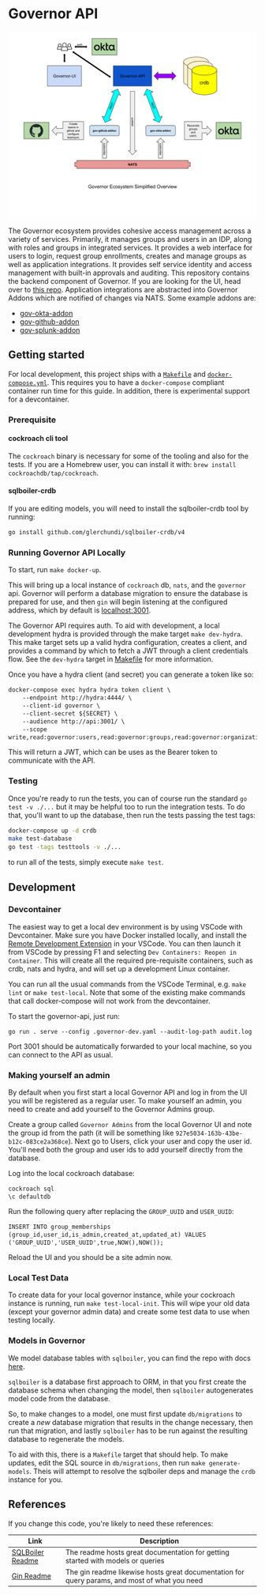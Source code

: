 # Governor API

![governor diagram](./governor.svg)

The Governor ecosystem provides cohesive access management across a variety of services.  Primarily, it manages groups and users in an IDP, along with roles and groups in integrated services.  It provides a web interface for users to login, request group enrollments, creates and manage groups as well as application integrations. It provides self service identity and access management with built-in approvals and auditing.  This repository contains the backend component of Governor.  If you are looking for the UI, head over to [this repo](https://github.com/metal-toolbox/governor-ui).  Application integrations are abstracted into Governor Addons which are notified of changes via NATS.  Some example addons are:

* [gov-okta-addon](https://github.com/metal-toolbox/gov-okta-addon)
* [gov-github-addon](https://github.com/metal-toolbox/gov-github-addon)
* [gov-splunk-addon](https://github.com/metal-toolbox/gov-splunk-addon)

## Getting started

For local development, this project ships with a [`Makefile`](./Makefile) and [`docker-compose.yml`](./docker-compose.yml). This requires you to have a `docker-compose` compliant container run time for this guide.  In addition, there is experimental support for a devcontainer.

### Prerequisite

#### cockroach cli tool

The `cockroach` binary is necessary for some of the tooling and also for the tests. If you are a Homebrew user, you can install it with: `brew install cockroachdb/tap/cockroach`.

#### sqlboiler-crdb

If you are editing models, you will need to install the sqlboiler-crdb tool by running:

```sh
go install github.com/glerchundi/sqlboiler-crdb/v4
```

### Running Governor API Locally

To start, run `make docker-up`.

This will bring up a local instance of `cockroach` db, `nats`, and the `governor` api.  Governor will perform a database migration to ensure the database is prepared for use, and then `gin` will begin listening at the configured address, which by default is [localhost:3001](http://localhost:3001).

The Governor API requires auth. To aid with development, a local development hydra is provided through the make target `make dev-hydra`. This make target sets up a valid hydra configuration, creates a client, and provides a command by which to fetch a JWT through a client credentials flow. See the `dev-hydra` target in [Makefile](Makefile) for more information.

Once you have a hydra client (and secret) you can generate a token like so:

```
docker-compose exec hydra hydra token client \
    --endpoint http://hydra:4444/ \
    --client-id governor \
    --client-secret ${SECRET} \
    --audience http://api:3001/ \
    --scope write,read:governor:users,read:governor:groups,read:governor:organizations,read:governor:applications
```

This will return a JWT, which can be uses as the Bearer token to communicate with the API.

### Testing

Once you're ready to run the tests, you can of course run the standard `go test -v ./...` but it may be helpful too to run the integration tests. To do that, you'll want to up the database, then run the tests passing the test tags:

```sh
docker-compose up -d crdb
make test-database
go test -tags testtools -v ./...
```

to run all of the tests, simply execute `make test`.

## Development

### Devcontainer

The easiest way to get a local dev environment is by using VSCode with Devcontainer. Make sure you have Docker installed locally, and install the [Remote Development Extension](https://marketplace.visualstudio.com/items?itemName=ms-vscode-remote.vscode-remote-extensionpack) in your VSCode. You can then launch it from VSCode by pressing F1 and selecting `Dev Containers: Reopen in Container`. This will create all the required pre-requisite containers, such as crdb, nats and hydra, and will set up a development Linux container.

You can run all the usual commands from the VSCode Terminal, e.g. `make lint` or `make test-local`. Note that some of the existing make commands that call docker-compose will not work from the devcontainer.

To start the governor-api, just run:
```
go run . serve --config .governor-dev.yaml --audit-log-path audit.log
```

Port 3001 should be automatically forwarded to your local machine, so you can connect to the API as usual.

### Making yourself an admin

By default when you first start a local Governor API and log in from the UI you will be registered as a regular user. To make yourself an admin, you need to create and add yourself to the Governor Admins group.

Create a group called `Governor Admins` from the local Governor UI and note the group id from the path (it will be something like `927e5034-163b-43be-b12c-083ce2a368ce`).
Next go to Users, click your user and copy the user id. You'll need both the group and user ids to add yourself directly from the database.

Log into the local cockroach database:
```
cockroach sql
\c defaultdb
```

Run the following query after replacing the `GROUP_UUID` and `USER_UUID`:
```
INSERT INTO group_memberships (group_id,user_id,is_admin,created_at,updated_at) VALUES ('GROUP_UUID','USER_UUID',true,NOW(),NOW());
```

Reload the UI and you should be a site admin now.

### Local Test Data

To create data for your local governor instance, while your cockroach instance is running, run `make test-local-init`. This will wipe your old data (except your governor admin data) and create some test data to use when testing locally.

### Models in Governor

We model database tables with `sqlboiler`, you can find the repo with docs [here](https://github.com/volatiletech/sqlboiler).

`sqlboiler` is a database first approach to ORM, in that you first create the database schema when changing the model, then `sqlboiler` autogenerates model code from the database.

So, to make changes to a model, one must first update `db/migrations` to create a *new* database migration that results in the change necessary, then run that migration, and lastly `sqlboiler` has to be run against the resulting database to regenerate the models.

To aid with this, there is a `Makefile` target that should help. To make updates, edit the SQL source in `db/migrations`, then run `make generate-models`.  Theis will attempt to resolve the sqlboiler deps and manage the `crdb` instance for you.

## References

If you change this code, you're likely to need these references:

|Link|Description|
|-|-|
|[SQLBoiler Readme](https://github.com/volatiletech/sqlboiler)|The readme hosts great documentation for getting started with models or queries|
|[Gin Readme](https://github.com/gin-gonic/gin)|The gin readme likewise hosts great documentation for query params, and most of what you need|
